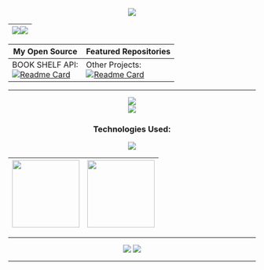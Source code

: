 <div align="center"> 

<!-- Header Image -->
<img src="https://capsule-render.vercel.app/api?type=Waving&color=007acc&height=200&animation=fadeIn&section=header&text=Welcome%20to%20My%20Profile&fontAlignY=30&desc=Software%20Engineer%20from%20Indonesia&fontSize=40" />

<!-- Visitor Count -->
|<img src="https://capsule-render.vercel.app/api?type=Waving&color=fff&height=100&animation=fadeIn&section=header&text=Visitor%20Count&fontSize=60"/><img src="https://profile-counter.glitch.me/zavaultraz/count.svg" />|
|-

<!-- Repository Showcase -->
| My Open Source | Featured Repositories |
|-|-
BOOK SHELF API:<br>[![Readme Card](https://github-readme-stats.vercel.app/api/pin/?username=zavaultraz&repo=BOOK-SHELF-API&show_icons=true&title_color=fff&icon_color=ffcc00&text_color=000&bg_color=fff)](https://github.com/zavaultraz/BOOK-SHELF-API)| Other Projects:<br>[![Readme Card](https://github-readme-stats.vercel.app/api/pin/?username=zavaultraz&repo=Other-Repo&show_icons=true&title_color=fff&icon_color=ffcc00&text_color=000&bg_color=fff)](https://github.com/zavaultraz/Other-Repo)

<hr>

<!-- Contact Information -->
<img src="https://capsule-render.vercel.app/api?type=Waving&color=fff&height=70&animation=fadeIn&section=header&text=Contact%20Me&fontSize=40"/><br>
<img src="https://capsule-render.vercel.app/api?type=Waving&color=fff&height=70&animation=fadeIn&section=header&text=Email:your-email@example.com&fontSize=30"/>

<!-- Skills -->
<h3>Technologies Used:</h3>
<img src="https://skillicons.dev/icons?i=nodejs,express,mongodb,javascript,react" /><br>

<!-- Stats -->
|<img height="137px" src="https://github-readme-stats.vercel.app/api?username=zavaultraz&hide_title=true&hide_border=true&show_icons=true&title_color=fff&icon_color=ffcc00&text_color=000&bg_color=fff" />|<img height="137px" src="https://github-readme-stats.vercel.app/api/top-langs/?username=zavaultraz&hide_title=true&hide_border=true&layout=compact&langs_count=6&show_icons=true&title_color=fff&icon_color=ffcc00&text_color=000&bg_color=fff" />  
|-|-

<!-- Poem -->
<hr>
<img src="https://capsule-render.vercel.app/api?type=Waving&color=fff&height=70&animation=fadeIn&section=header&text=My%20Journey%20in%20Tech&fontSize=40"/>
<img src="https://readme-typing-svg.herokuapp.com/?lines=Building%20with%20passion%20and%20creativity...&width=550&center=true&size=37&weight=700&height=80&pause=2000">

<hr>
</div>  
